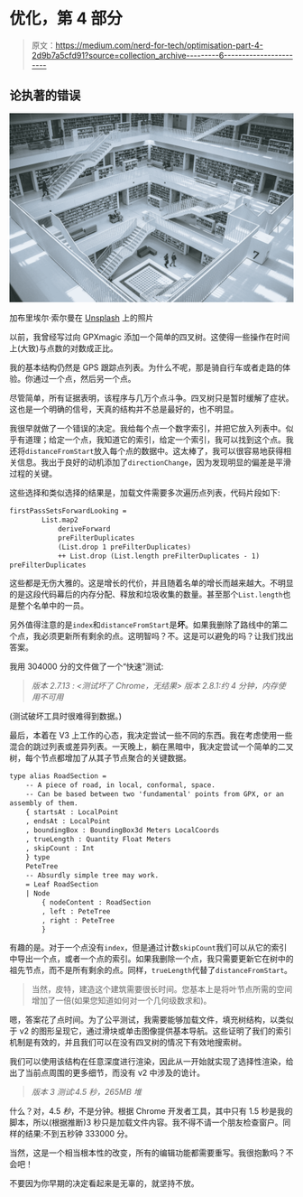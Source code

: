 # 优化，第 4 部分

> 原文：<https://medium.com/nerd-for-tech/optimisation-part-4-2d9b7a5cfd91?source=collection_archive---------6----------------------->

## 论执著的错误

![](img/496ce90f6e3dfdbce44d3baaf000144e.png)

加布里埃尔·索尔曼在 [Unsplash](https://unsplash.com?utm_source=medium&utm_medium=referral) 上的照片

以前，我曾经写过向 GPXmagic 添加一个简单的四叉树。这使得一些操作在时间上(大致)与点数的对数成正比。

我的基本结构仍然是 GPS 跟踪点列表。为什么不呢，那是骑自行车或者走路的体验。你通过一个点，然后另一个点。

尽管简单，所有证据表明，该程序与几万个点斗争。四叉树只是暂时缓解了症状。这也是一个明确的信号，天真的结构并不总是最好的，也不明显。

我很早就做了一个错误的决定。我给每个点一个数字索引，并把它放入列表中。似乎有道理；给定一个点，我知道它的索引，给定一个索引，我可以找到这个点。我还将`distanceFromStart`放入每个点的数据中。这太棒了，我可以很容易地获得相关信息。我出于良好的动机添加了`directionChange`，因为发现明显的偏差是平滑过程的关键。

这些选择和类似选择的结果是，加载文件需要多次遍历点列表，代码片段如下:

```
firstPassSetsForwardLooking =
        List.map2
            deriveForward
            preFilterDuplicates
            (List.drop 1 preFilterDuplicates)
            ++ List.drop (List.length preFilterDuplicates - 1) preFilterDuplicates
```

这些都是无伤大雅的。这是增长的代价，并且随着名单的增长而越来越大。不明显的是这段代码幕后的内存分配、释放和垃圾收集的数量。甚至那个`List.length`也是整个名单中的一员。

另外值得注意的是`index`和`distanceFromStart`是**坏**。如果我删除了路线中的第二个点，我必须更新所有剩余的点。这明智吗？不。这是可以避免的吗？让我们找出答案。

我用 304000 分的文件做了一个“快速”测试:

> *版本 2.7.13 : <测试坏了 Chrome，无结果>
> 版本 2.8.1:约 4 分钟，内存使用不可用*

(测试破坏工具时很难得到数据。)

最后，本着在 V3 上工作的心态，我决定尝试一些不同的东西。我在考虑使用一些混合的跳过列表或差异列表。一天晚上，躺在黑暗中，我决定尝试一个简单的二叉树，每个节点都增加了从其子节点聚合的关键数据。

```
type alias RoadSection =
    -- A piece of road, in local, conformal, space.
    -- Can be based between two 'fundamental' points from GPX, or an assembly of them.
    { startsAt : LocalPoint
    , endsAt : LocalPoint
    , boundingBox : BoundingBox3d Meters LocalCoords
    , trueLength : Quantity Float Meters
    , skipCount : Int
    } type
    PeteTree
    -- Absurdly simple tree may work.
    = Leaf RoadSection
    | Node
        { nodeContent : RoadSection
        , left : PeteTree
        , right : PeteTree
        }
```

有趣的是。对于一个点没有`index`，但是通过计数`skipCount`我们可以从它的索引中导出一个点，或者一个点的索引。如果我删除一个点，我只需要更新它在树中的祖先节点，而不是所有剩余的点。同样，`trueLength`代替了`distanceFromStart`。

> 当然，皮特，建造这个建筑需要很长时间。您基本上是将叶节点所需的空间增加了一倍(如果您知道如何对一个几何级数求和)。

嗯，答案花了点时间。为了公平测试，我需要能够加载文件，填充树结构，以类似于 v2 的图形呈现它，通过滑块或单击图像提供基本导航。这些证明了我们的索引机制是有效的，并且我们可以在没有四叉树的情况下有效地搜索树。

我们可以使用该结构在任意深度进行渲染，因此从一开始就实现了选择性渲染，给出了当前点周围的更多细节，而没有 v2 中涉及的诡计。

> *版本 3 测试:4.5 秒，265MB 堆*

什么？对，4.5 *秒*，不是分钟。根据 Chrome 开发者工具，其中只有 1.5 秒是我的脚本，所以(根据推断)3 秒只是加载文件内容。我不得不请一个朋友检查窗户。同样的结果:不到五秒钟 333000 分。

当然，这是一个相当根本性的改变，所有的编辑功能都需要重写。我很抱歉吗？不会吧！

不要因为你早期的决定看起来是无辜的，就坚持不放。